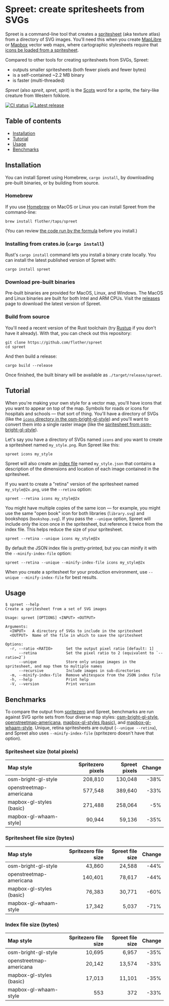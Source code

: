 # Spreet: create spritesheets from SVGs

Spreet is a command-line tool that creates a [spritesheet](https://en.wikipedia.org/wiki/Spritesheet) (aka texture atlas) from a directory of SVG images. You'll need this when you create [MapLibre](https://maplibre.org/) or [Mapbox](https://docs.mapbox.com/) vector web maps, where cartographic stylesheets require that [icons be loaded from a spritesheet](https://maplibre.org/maplibre-gl-js-docs/style-spec/sprite/).

Compared to other tools for creating spritesheets from SVGs, Spreet:

- outputs smaller spritesheets (both fewer pixels and fewer bytes)
- is a self-contained ~2.2 MB binary
- is faster (multi-threaded)

_Spreet_ (also _spreit_, _spret_, _sprit_) is the [Scots](https://en.wikipedia.org/wiki/Scots_language) word for a sprite, the fairy-like creature from Western folklore.

[![CI status](https://github.com/flother/spreet/actions/workflows/ci.yml/badge.svg)](https://github.com/flother/spreet/actions/workflows/ci.yml)
[![Latest release](https://img.shields.io/github/v/release/flother/spreet)](https://github.com/flother/spreet/releases)

## Table of contents

- [Installation](#installation)
- [Tutorial](#tutorial)
- [Usage](#usage)
- [Benchmarks](#benchmarks)

## Installation

You can install Spreet using Homebrew, `cargo install`, by downloading pre-built binaries, or by building from source.

### Homebrew

If you use [Homebrew](https://brew.sh/) on MacOS or Linux you can install Spreet from the command-line:

```
brew install flother/taps/spreet
```

(You can review [the code run by the formula](https://github.com/flother/homebrew-taps/blob/master/spreet.rb) before you install.)

### Installing from crates.io (`cargo install`)

Rust's `cargo install` command lets you install a binary crate locally. You can install the latest published version of Spreet with:

```
cargo install spreet
```

### Download pre-built binaries

Pre-built binaries are provided for MacOS, Linux, and Windows. The MacOS and Linux binaries are built for both Intel and ARM CPUs. Visit the [releases](https://github.com/flother/spreet/releases) page to download the latest version of Spreet.

### Build from source

You'll need a recent version of the Rust toolchain (try [Rustup](https://rustup.rs/) if you don't have it already). With that, you can check out this repository:

    git clone https://github.com/flother/spreet
    cd spreet

And then build a release:

    cargo build --release

Once finished, the built binary will be available as `./target/release/spreet`.

## Tutorial

When you're making your own style for a vector map, you'll have icons that you want to appear on top of the map. Symbols for roads or icons for hospitals and schools — that sort of thing. You'll have a directory of SVGs (like the [`icons` directory in the osm-bright-gl-style](https://github.com/openmaptiles/osm-bright-gl-style/tree/8af4769692d0f9219d0936711609d580b34bf365/icons)) and you'll want to convert them into a single raster image (like the [spritesheet from osm-bright-gl-style](https://github.com/openmaptiles/osm-bright-gl-style/blob/03a529f9040cfdfd3a30fb6760fc96d0ae41cf39/sprite%402x.png)).

Let's say you have a directory of SVGs named `icons` and you want to create a spritesheet named `my_style.png`. Run Spreet like this:

    spreet icons my_style

Spreet will also create an [index file](https://docs.mapbox.com/mapbox-gl-js/style-spec/sprite/#index-file) named `my_style.json` that contains a description of the dimensions and location of each image contained in the spritesheet.

If you want to create a "retina" version of the spritesheet named `my_style@2x.png`, use the `--retina` option:

    spreet --retina icons my_style@2x

You might have multiple copies of the same icon — for example, you might use the same "open book" icon for both libraries (`library.svg`) and bookshops (`bookshop.svg`). If you pass the `--unique` option, Spreet will include only the icon once in the spritesheet, but reference it twice from the index file. This helps reduce the size of your spritesheet.

    spreet --retina --unique icons my_style@2x

By default the JSON index file is pretty-printed, but you can minify it with the `--minify-index-file` option:

    spreet --retina --unique --minify-index-file icons my_style@2x

When you create a spritesheet for your production environment, use `--unique --minify-index-file` for best results.

## Usage

```
$ spreet --help
Create a spritesheet from a set of SVG images

Usage: spreet [OPTIONS] <INPUT> <OUTPUT>

Arguments:
  <INPUT>   A directory of SVGs to include in the spritesheet
  <OUTPUT>  Name of the file in which to save the spritesheet

Options:
  -r, --ratio <RATIO>      Set the output pixel ratio [default: 1]
      --retina             Set the pixel ratio to 2 (equivalent to `--ratio=2`)
      --unique             Store only unique images in the spritesheet, and map them to multiple names
      --recursive          Include images in sub-directories
  -m, --minify-index-file  Remove whitespace from the JSON index file
  -h, --help               Print help
  -V, --version            Print version
```

## Benchmarks

To compare the output from [spritezero](https://github.com/mapbox/spritezero-cli) and Spreet, benchmarks are run against SVG sprite sets from four diverse map styles: [osm-bright-gl-style](https://github.com/openmaptiles/osm-bright-gl-style), [openstreetmap-americana](https://github.com/ZeLonewolf/openstreetmap-americana), [mapbox-gl-styles (basic)](https://github.com/mapbox/mapbox-gl-styles), and [mapbox-gl-whaam-style](https://github.com/mapbox/mapbox-gl-whaam-style). Unique, retina spritesheets are output (`--unique --retina`), and Spreet also uses `--minify-index-file` (spritezero doesn't have that option).

### Spritesheet size (total pixels)

| Map style                | Spritezero pixels | Spreet pixels | Change |
| :----------------------- | ----------------: | ------------: | -----: |
| osm-bright-gl-style      |           208,810 |       130,048 |   -38% |
| openstreetmap-americana  |           577,548 |       389,640 |   -33% |
| mapbox-gl-styles (basic) |           271,488 |       258,064 |    -5% |
| mapbox-gl-whaam-style]   |            90,944 |        59,136 |   -35% |

### Spritesheet file size (bytes)

| Map style                | Spritezero file size | Spreet file size | Change |
| :----------------------- | -------------------: | ---------------: | -----: |
| osm-bright-gl-style      |               43,860 |           24,588 |   -44% |
| openstreetmap-americana  |              140,401 |           78,617 |   -44% |
| mapbox-gl-styles (basic) |               76,383 |           30,771 |   -60% |
| mapbox-gl-whaam-style    |               17,342 |            5,037 |   -71% |

### Index file size (bytes)

| Map style                | Spritezero file size | Spreet file size | Change |
| :----------------------- | -------------------: | ---------------: | -----: |
| osm-bright-gl-style      |               10,695 |            6,957 |   -35% |
| openstreetmap-americana  |               20,142 |           13,574 |   -33% |
| mapbox-gl-styles (basic) |               17,013 |           11,101 |   -35% |
| mapbox-gl-whaam-style    |                  553 |              372 |   -33% |
